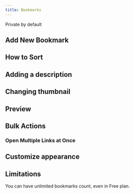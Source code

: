 ```yaml
---
title: Bookmarks
---
```


Private by default

## Add New Bookmark

## How to Sort

## Adding a description

## Changing thumbnail

## Preview

## Bulk Actions
### Open Multiple Links at Once

## Customize appearance

## Limitations
You can have unlimited bookmarks count, even in Free plan.